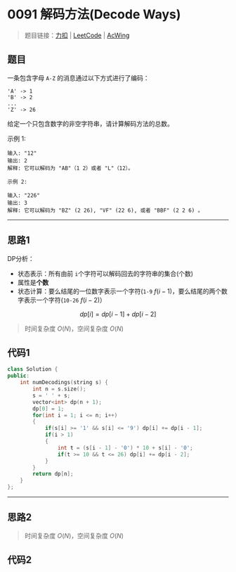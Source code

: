 # 0091 解码方法(Decode Ways)

> 题目链接：[力扣](https://leetcode-cn.com/problems/decode-ways/) | [LeetCode](https://leetcode.com/problems/decode-ways/) | [AcWing](https://www.acwing.com/activity/content/problem/content/2444/1/)

## 题目

一条包含字母 `A-Z` 的消息通过以下方式进行了编码：

```plain
'A' -> 1
'B' -> 2
...
'Z' -> 26
```

给定一个只包含数字的非空字符串，请计算解码方法的总数。

示例 1:

```plain
输入: "12"
输出: 2
解释: 它可以解码为 "AB"（1 2）或者 "L"（12）。
```

```plain
示例 2:

输入: "226"
输出: 3
解释: 它可以解码为 "BZ" (2 26), "VF" (22 6), 或者 "BBF" (2 2 6) 。
```

---

## 思路1

DP分析：

- 状态表示：所有由前 `i`个字符可以解码回去的字符串的集合(个数)
- 属性是**个数**
- 状态计算：要么结尾的一位数字表示一个字符(`1-9` $f(i - 1$)，要么结尾的两个数字表示一个字符(`10-26` $f(i - 2)$）

$$dp[i] = dp[i - 1] + dp[i - 2]$$

> 时间复杂度 $O(N)$，空间复杂度 $O(N)$

## 代码1

```cpp
class Solution {
public:
    int numDecodings(string s) {
        int n = s.size();
        s = ' ' + s;
        vector<int> dp(n + 1);
        dp[0] = 1;
        for(int i = 1; i <= n; i++)
        {
            if(s[i] >= '1' && s[i] <= '9') dp[i] += dp[i - 1];
            if(i > 1)
            {
                int t = (s[i - 1] - '0') * 10 + s[i] - '0';
                if(t >= 10 && t <= 26) dp[i] += dp[i - 2];
            }
        }
        return dp[n];
    }
};
```

---

## 思路2

> 时间复杂度 $O(N)$，空间复杂度 $O(N)$

## 代码2

```cpp

```
